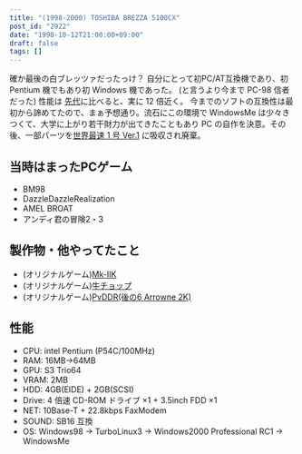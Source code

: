 ```yaml
---
title: "(1998-2000) TOSHIBA BREZZA 5100CX"
post_id: "2922"
date: "1998-10-12T21:00:00+09:00"
draft: false
tags: []
---
```



確か最後の白ブレッツァだったっけ？ 自分にとって初PC/AT互換機であり、初 Pentium 機でもあり初 Windows 機であった。 (と言うより今まで PC-98 信者だった) 性能は [先代](/pc-9821)に比べると、実に 12 倍近く。  今までのソフトの互換性は最初から諦めてたので、まぁ予想通り。流石にこの環境で WindowsMe は少々きつくて、大学に上がり若干財力が出てきたこともあり PC の自作を決意。その後、一部パーツを[世界最速 1 号 Ver.1](/Homebuilt-1) に吸収され廃棄。
## 当時はまったPCゲーム


  * BM98
  * DazzleDazzleRealization
  * AMEL BROAT
  * アンディ君の冒険2・3
## 製作物・他やってたこと

  * (オリジナルゲーム)[Mk-IIK](/mk-iik)
  * (オリジナルゲーム)[牛チョップ](/choppin)
  * (オリジナルゲーム)[PvDDR(後の6 Arrowne 2K)](/solo2k)
## 性能

  * CPU: intel Pentium (P54C/100MHz)
  * RAM: 16MB→64MB
  * GPU: S3 Trio64
  * VRAM: 2MB
  * HDD: 4GB(EIDE) + 2GB(SCSI)
  * Drive: 4 倍速 CD-ROM ドライブ ×1 + 3.5inch FDD ×1
  * NET: 10Base-T + 22.8kbps FaxModem
  * SOUND: SB16 互換
  * OS: Windows98 → TurboLinux3 → Windows2000 Professional RC1 → WindowsMe
